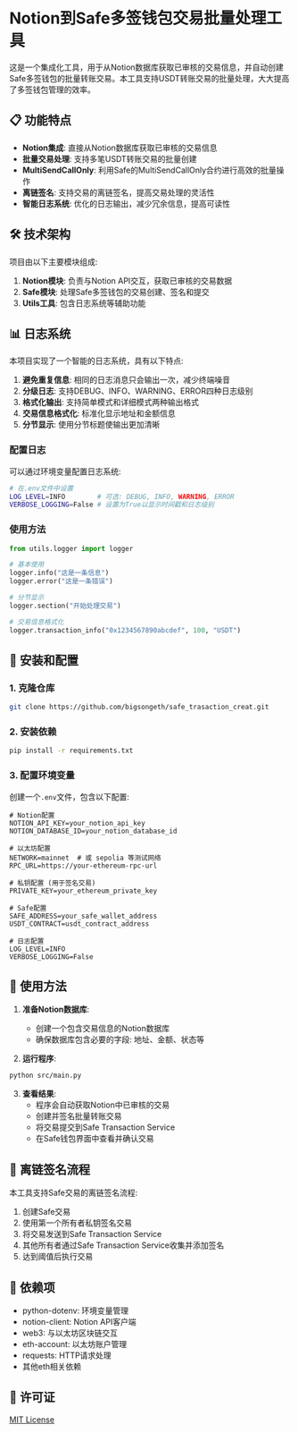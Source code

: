 # Notion到Safe多签钱包交易批量处理工具

这是一个集成化工具，用于从Notion数据库获取已审核的交易信息，并自动创建Safe多签钱包的批量转账交易。本工具支持USDT转账交易的批量处理，大大提高了多签钱包管理的效率。

## 📋 功能特点

- **Notion集成**: 直接从Notion数据库获取已审核的交易信息
- **批量交易处理**: 支持多笔USDT转账交易的批量创建
- **MultiSendCallOnly**: 利用Safe的MultiSendCallOnly合约进行高效的批量操作
- **离链签名**: 支持交易的离链签名，提高交易处理的灵活性
- **智能日志系统**: 优化的日志输出，减少冗余信息，提高可读性

## 🛠️ 技术架构

项目由以下主要模块组成:

1. **Notion模块**: 负责与Notion API交互，获取已审核的交易数据
2. **Safe模块**: 处理Safe多签钱包的交易创建、签名和提交
3. **Utils工具**: 包含日志系统等辅助功能

## 📊 日志系统

本项目实现了一个智能的日志系统，具有以下特点:

1. **避免重复信息**: 相同的日志消息只会输出一次，减少终端噪音
2. **分级日志**: 支持DEBUG、INFO、WARNING、ERROR四种日志级别
3. **格式化输出**: 支持简单模式和详细模式两种输出格式
4. **交易信息格式化**: 标准化显示地址和金额信息
5. **分节显示**: 使用分节标题使输出更加清晰

### 配置日志

可以通过环境变量配置日志系统:

```bash
# 在.env文件中设置
LOG_LEVEL=INFO        # 可选: DEBUG, INFO, WARNING, ERROR
VERBOSE_LOGGING=False # 设置为True以显示时间戳和日志级别
```

### 使用方法

```python
from utils.logger import logger

# 基本使用
logger.info("这是一条信息")
logger.error("这是一条错误")

# 分节显示
logger.section("开始处理交易")

# 交易信息格式化
logger.transaction_info("0x1234567890abcdef", 100, "USDT")
```

## 🚀 安装和配置

### 1. 克隆仓库

```bash
git clone https://github.com/bigsongeth/safe_trasaction_creat.git

```

### 2. 安装依赖

```bash
pip install -r requirements.txt
```

### 3. 配置环境变量

创建一个`.env`文件，包含以下配置:

```
# Notion配置
NOTION_API_KEY=your_notion_api_key
NOTION_DATABASE_ID=your_notion_database_id

# 以太坊配置
NETWORK=mainnet  # 或 sepolia 等测试网络
RPC_URL=https://your-ethereum-rpc-url

# 私钥配置 (用于签名交易)
PRIVATE_KEY=your_ethereum_private_key

# Safe配置
SAFE_ADDRESS=your_safe_wallet_address
USDT_CONTRACT=usdt_contract_address

# 日志配置
LOG_LEVEL=INFO
VERBOSE_LOGGING=False
```

## 🔧 使用方法

1. **准备Notion数据库**:
   - 创建一个包含交易信息的Notion数据库
   - 确保数据库包含必要的字段: 地址、金额、状态等

2. **运行程序**:

```bash
python src/main.py
```

3. **查看结果**:
   - 程序会自动获取Notion中已审核的交易
   - 创建并签名批量转账交易
   - 将交易提交到Safe Transaction Service
   - 在Safe钱包界面中查看并确认交易

## 📝 离链签名流程

本工具支持Safe交易的离链签名流程:

1. 创建Safe交易
2. 使用第一个所有者私钥签名交易
3. 将交易发送到Safe Transaction Service
4. 其他所有者通过Safe Transaction Service收集并添加签名
5. 达到阈值后执行交易

## 🔗 依赖项

- python-dotenv: 环境变量管理
- notion-client: Notion API客户端
- web3: 与以太坊区块链交互
- eth-account: 以太坊账户管理
- requests: HTTP请求处理
- 其他eth相关依赖

## 📄 许可证

[MIT License](LICENSE) 
